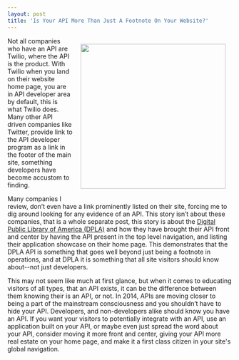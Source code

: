 ```yaml
---
layout: post
title: 'Is Your API More Than Just A Footnote On Your Website?'
---
```

<p><a href="/admin/blog/"></a><img style="padding: 15px;" src="http://kinlane-productions.s3.amazonaws.com/api-evangelist-site/blog/dpla-home-page.png" alt="" width="325" align="right" /></p>
<p>Not all companies who have an API are Twilio, where the API is the product. With Twilio when you land on their website home page, you are in API developer area by default, this is what Twilio does. Many other API driven companies like Twitter, provide link to the API developer program as a link in the footer of the main site, something developers have become accustom to finding.</p>
<p>Many companies I review, don&rsquo;t even have a link prominently listed on their site, forcing me to dig around looking for any evidence of an API. This story isn&rsquo;t about these companies, that is a whole separate post, this story is about the <a href="http://dp.la/">Digital Public Library of America (DPLA)</a> and how they have brought their API front and center by having the API present in the top level navigation, and listing their application showcase on their home page. This demonstrates that the DPLA API is something that goes well beyond just being a footnote in operations, and at DPLA it is something that all site visitors should know about--not just developers.</p>
<p>This may not seem like much at first glance, but when it comes to educating visitors of all types, that an API exists, it can be the difference between them knowing their is an API, or not. In 2014, APIs are moving closer to being a part of the mainstream consciousness and you shouldn&rsquo;t have to hide your API. Developers, and non-developers alike should know you have an API. If you want your visitors to potentially integrate with an API, use an application built on your API, or maybe even just spread the word about your API, consider moving it more front and center, giving your API more real estate on your home page, and make it a first class citizen in your site's global navigation.</p>